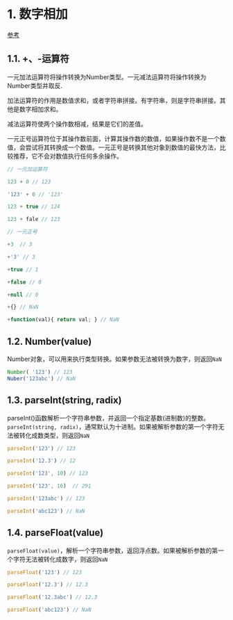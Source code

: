 # 1. 数字相加
[参考](https://www.cnblogs.com/weiqinl/p/9519623.html)

## 1.1. +、-运算符
一元加法运算符将操作转换为Number类型。一元减法运算符将操作转换为Number类型并取反.

加法运算符的作用是数值求和，或者字符串拼接。有字符串，则是字符串拼接。其他是数字相加求和。

减法运算符使两个操作数相减，结果是它们的差值。

一元正号运算符位于其操作数前面，计算其操作数的数值，如果操作数不是一个数值，会尝试将其转换成一个数值。一元正号是转换其他对象到数值的最快方法，比较推荐，它不会对数值执行任何多余操作。
```js
// 一元加运算符

123 + 0 // 123

'123' + 0 // '123'

123 + true // 124

123 + fale // 123

// 一元正号

+3  // 3

+'3' // 3

+true // 1

+false // 0

+null // 0

+{} // NaN

+function(val){ return val; } // NaN
```

## 1.2. Number(value)
Number对象，可以用来执行类型转换。如果参数无法被转换为数字，则返回`NaN`
```js
Number( '123') // 123
Nuber('123abc') // NaN
```

## 1.3. parseInt(string, radix)
parseInt()函数解析一个字符串参数，并返回一个指定基数(进制数)的整数。`parseInt(string, radix)`，通常默认为十进制。如果被解析参数的第一个字符无法被转化成数类型，则返回`NaN`
```js
parseInt('123') // 123

parseInt('12.3') // 12

parseInt('123', 10) // 123

parseInt('123', 16)  // 291 

parseInt('123abc') // 123

parseInt('abc123') // NaN

```

## 1.4. parseFloat(value)
`parseFloat(value)`，解析一个字符串参数，返回浮点数。如果被解析参数的第一个字符无法被转化成数字，则返回`NaN`
```js
parseFloat('123') // 123

parseFloat('12.3') // 12.3

parseFloat('12.3abc') // 12.3

parseFloat('abc123') // NaN

```